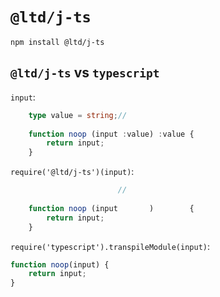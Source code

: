 
`@ltd/j-ts`
===========

```shell
npm install @ltd/j-ts
```

`@ltd/j-ts` vs `typescript`
---------------------------

`input`:

```TypeScript
	type value = string;//
	
	function noop (input :value) :value {
		return input;
	}
```

`require('@ltd/j-ts')(input)`:

```JavaScript
	                    //
	
	function noop (input       )        {
		return input;
	}
```

`require('typescript').transpileModule(input)`:

```JavaScript
function noop(input) {
    return input;
}

```
